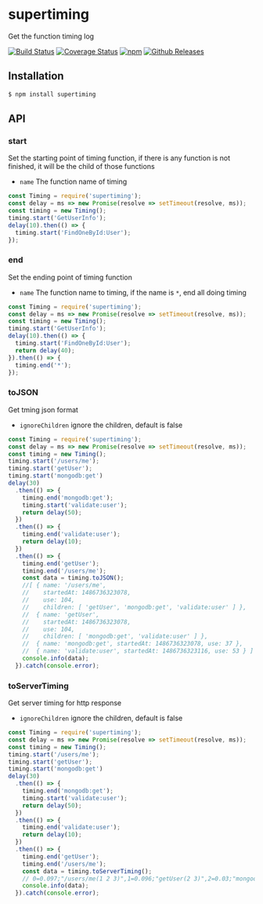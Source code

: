 # supertiming

Get the function timing log

[![Build Status](https://travis-ci.org/vicanso/supertiming.svg?branch=master)](https://travis-ci.org/vicanso/supertiming)
[![Coverage Status](https://img.shields.io/coveralls/vicanso/supertiming/master.svg?style=flat)](https://coveralls.io/r/vicanso/supertiming?branch=master)
[![npm](http://img.shields.io/npm/v/supertiming.svg?style=flat-square)](https://www.npmjs.org/package/supertiming)
[![Github Releases](https://img.shields.io/npm/dm/supertiming.svg?style=flat-square)](https://github.com/vicanso/supertiming)

## Installation

```js
$ npm install supertiming
```

## API

### start

Set the starting point of timing function, if there is any function is not finished, it will be the child of those functions

- `name` The function name of timing

```js
const Timing = require('supertiming');
const delay = ms => new Promise(resolve => setTimeout(resolve, ms));
const timing = new Timing();
timing.start('GetUserInfo');
delay(10).then(() => {
  timing.start('FindOneById:User');
});
```

### end

Set the ending point of timing function

- `name` The function name to timing, if the name is `*`, end all doing timing

```js
const Timing = require('supertiming');
const delay = ms => new Promise(resolve => setTimeout(resolve, ms));
const timing = new Timing();
timing.start('GetUserInfo');
delay(10).then(() => {
  timing.start('FindOneById:User');
  return delay(40);
}).then(() => {
  timing.end('*');
});
```

### toJSON

Get tming json format

- `ignoreChildren` ignore the children, default is false

```js
const Timing = require('supertiming');
const delay = ms => new Promise(resolve => setTimeout(resolve, ms));
const timing = new Timing();
timing.start('/users/me');
timing.start('getUser');
timing.start('mongodb:get')
delay(30)
  .then(() => {
    timing.end('mongodb:get');
    timing.start('validate:user');
    return delay(50);
  })
  .then(() => {
    timing.end('validate:user');
    return delay(10);
  })
  .then(() => {
    timing.end('getUser');
    timing.end('/users/me');
    const data = timing.toJSON();
    //[ { name: '/users/me',
    //    startedAt: 1486736323078,
    //    use: 104,
    //    children: [ 'getUser', 'mongodb:get', 'validate:user' ] },
    //  { name: 'getUser',
    //    startedAt: 1486736323078,
    //    use: 104,
    //    children: [ 'mongodb:get', 'validate:user' ] },
    //  { name: 'mongodb:get', startedAt: 1486736323078, use: 37 },
    //  { name: 'validate:user', startedAt: 1486736323116, use: 53 } ]
    console.info(data);
  }).catch(console.error);
```

### toServerTiming

Get server timing for http response

- `ignoreChildren` ignore the children, default is false

```js
const Timing = require('supertiming');
const delay = ms => new Promise(resolve => setTimeout(resolve, ms));
const timing = new Timing();
timing.start('/users/me');
timing.start('getUser');
timing.start('mongodb:get')
delay(30)
  .then(() => {
    timing.end('mongodb:get');
    timing.start('validate:user');
    return delay(50);
  })
  .then(() => {
    timing.end('validate:user');
    return delay(10);
  })
  .then(() => {
    timing.end('getUser');
    timing.end('/users/me');
    const data = timing.toServerTiming();
    // 0=0.097;"/users/me(1 2 3)",1=0.096;"getUser(2 3)",2=0.03;"mongodb:get",3=0.054;"validate:user"
    console.info(data);
  }).catch(console.error);
```
